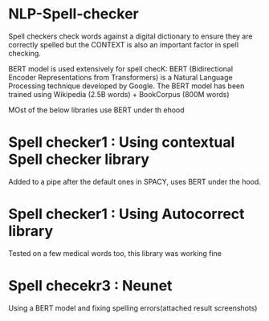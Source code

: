 # NLP-Spell-checker

Spell checkers check words against a digital dictionary to ensure they are correctly spelled but the CONTEXT is also an important factor in spell checking.


BERT model is used extensively for spell checK:
BERT (Bidirectional Encoder Representations from Transformers) is a Natural Language Processing technique developed by Google. 
The BERT model has been trained using Wikipedia (2.5B words) + BookCorpus (800M words)

MOst of the below libraries use BERT under th ehood



Spell checker1 : Using contextual Spell checker library
=======================================================
Added to a pipe after the default ones in SPACY, uses BERT under the hood.


Spell checker1 : Using Autocorrect library
============================================
Tested on a few medical words too, this library was working fine

Spell checekr3 : Neunet
========================
Using a BERT model and fixing spelling errors(attached result screenshots)



